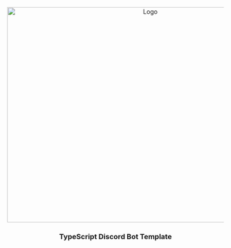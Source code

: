 <div align="center">
  <img src="https://i.imgur.com/XOqAELg.png" alt="Logo" width="650" height="500">

  <h3 align="center">TypeScript Discord Bot Template</h3>
</div>
